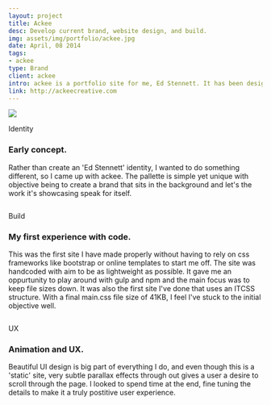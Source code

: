 ```yaml
---
layout: project
title: Ackee
desc: Develop current brand, website design, and build.
img: assets/img/portfolio/ackee.jpg
date: April, 08 2014
tags:
- ackee
type: Brand
client: ackee
intro: ackee is a portfolio site for me, Ed Stennett. It has been designed to showcase my recent projects in a simple, yet beautiful way. Rather than use a template or Wordpress theme, I chose to design and handcode the site from scratch. This gave me complete design control and allowed me to apply the unique ackee identity throughout.
link: http://ackeecreative.com
---
```


<section>
    <div class="full-width">
        <img src="{{ site.baseurl}}/assets/img/portfolio/ackee-banner.jpg" class="no-padding"/>
    </div>
</section>

<section>
    <div class="container">
        <div class="row">
            <div class="col-12">
                <p class="subhead">Identity</p>
            </div>
        </div>
    </div>
    <div class="container">
        <div class="row">
            <div class="col-6">
                <h3>Early concept.</h3>
                <p>Rather than create an 'Ed Stennett' identity, I wanted to do something different, so I came up with ackee. The pallette is simple yet unique with objective being to create a brand that sits in the background and let's the work it's showcasing speak for itself.</p>
            </div>
        </div>
    </div>
</section>

<section>
    <div class="full-width">
        <img data-src="{{ site.baseurl}}/assets/img/portfolio/ackee-banner-2.jpg" class="no-padding lazy"/>
    </div>
</section>

<section>
    <div class="container">
        <div class="row">
            <div class="col-12">
                <p class="subhead">Build</p>
            </div>
        </div>
    </div>
    <div class="container">
        <div class="row">
            <div class="col-6">
                <h3>My first experience with code.</h3>
                <p>This was the first site I have made properly without having to rely on css frameworks like bootstrap or online templates to start me off. The site was handcoded with aim to be as lightweight as possible. It gave me an oppurtunity to play around with gulp and npm and the main focus was to keep file sizes down. It was also the first site I've done that uses an ITCSS structure. With a final main.css file size of 41KB, I feel I've stuck to the initial objective well.</p>
            </div>
        </div>
    </div>
</section>

<section>
    <div class="full-width">
        <img data-src="{{ site.baseurl}}/assets/img/portfolio/ackee-banner-3.jpg" class="no-padding lazy"/>
    </div>
</section>

<section>
    <div class="container">
        <div class="row">
            <div class="col-12">
                <p class="subhead">UX</p>
            </div>
        </div>
    </div>
    <div class="container">
        <div class="row">
            <div class="col-6">
                <h3>Animation and UX.</h3>
                <p>Beautiful UI design is big part of everything I do, and even though this is a 'static' site, very subtle parallax effects through out gives a user a desire to scroll through the page. I looked to spend time at the end, fine tuning the details to make it a truly postitive user experience.</p>
            </div>
        </div>
    </div>
</section>

<section>
    <div class="full-width">
        <img data-src="{{ site.baseurl}}/assets/img/portfolio/ackee-banner-4.jpg" class="no-padding lazy"/>
    </div>
</section>